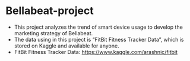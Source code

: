 # Bellabeat-project
* This project analyzes the trend of smart device usage to develop the marketing strategy of Bellabeat.
* The data using in this project is “FitBit Fitness Tracker Data”, which is stored on Kaggle and available for anyone. 
* FitBit Fitness Tracker Data: https://www.kaggle.com/arashnic/fitbit

